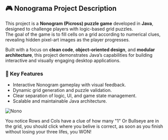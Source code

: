 ## 🎮 Nonograma Project Description

This project is a **Nonogram (Picross) puzzle game** developed in **Java**, designed to challenge players with logic-based grid puzzles.  
The goal of the game is to fill cells on a grid according to numerical clues, revealing hidden pixel-art images as the player progresses.

Built with a focus on **clean code**, **object-oriented design**, and **modular architecture**, this project demonstrates Java’s capabilities for building interactive and visually engaging desktop applications.

### 🎯 Key Features
- Interactive Nonogram gameplay with visual feedback.  
- Dynamic grid generation and puzzle validation.  
- Clear separation of logic, UI, and game state management.  
- Scalable and maintainable Java architecture.

![Nono](https://github.com/StebanJrb/Java-NonogramGame/assets/109133092/8f651d62-7457-4c94-806b-bfabff438862)

You notice Rows and Cols have a clue of how many "1" Or Bullseye are in the grid, you should click where you belive is correct, as soon as you finish without losing your three lifes, you WON!
